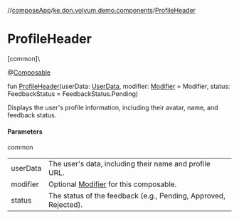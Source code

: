 //[composeApp](../../index.md)/[ke.don.volyum.demo.components](index.md)/[ProfileHeader](-profile-header.md)

# ProfileHeader

[common]\

@[Composable](https://developer.android.com/reference/kotlin/androidx/compose/runtime/Composable.html)

fun [ProfileHeader](-profile-header.md)(userData: [UserData](../ke.don.volyum.demo.models/-user-data/index.md), modifier: [Modifier](https://developer.android.com/reference/kotlin/androidx/compose/ui/Modifier.html) = Modifier, status: FeedbackStatus = FeedbackStatus.Pending)

Displays the user's profile information, including their avatar, name, and feedback status.

#### Parameters

common

| | |
|---|---|
| userData | The user's data, including their name and profile URL. |
| modifier | Optional [Modifier](https://developer.android.com/reference/kotlin/androidx/compose/ui/Modifier.html) for this composable. |
| status | The status of the feedback (e.g., Pending, Approved, Rejected). |